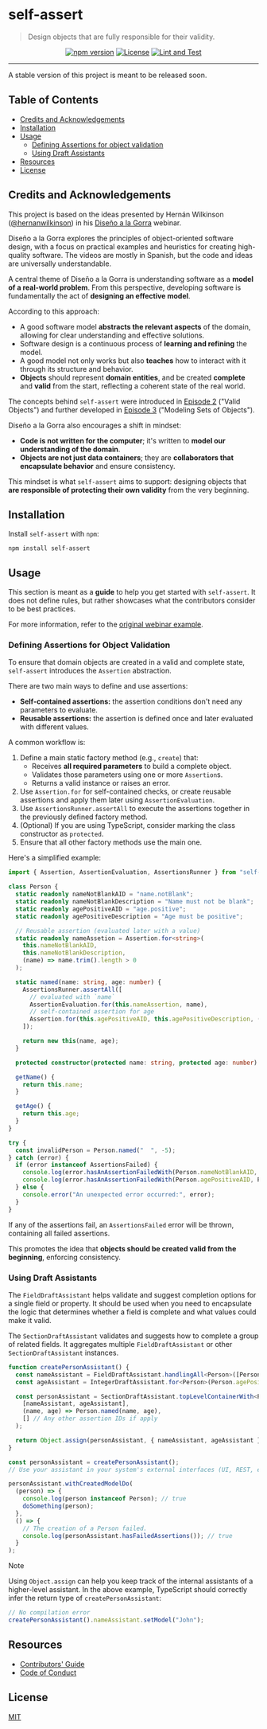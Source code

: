 # self-assert

> Design objects that are fully responsible for their validity.

<div align="center">

[![npm version](https://img.shields.io/npm/v/self-assert)][npm]
[![License](https://img.shields.io/badge/license-MIT-green)][license]
[![Lint and Test](https://github.com/self-assert/self-assert/actions/workflows/ci.yml/badge.svg)][gha-lint-and-test]

</div>

---

A stable version of this project is meant to be released soon.

## Table of Contents

- [Credits and Acknowledgements](#credits-and-acknowledgements)
- [Installation](#installation)
- [Usage](#usage)
  - [Defining Assertions for object validation](#defining-assertions-for-object-validation)
  - [Using Draft Assistants](#using-draft-assistants)
- [Resources](#resources)
- [License](#license)

## Credits and Acknowledgements

This project is based on the ideas presented by Hernán Wilkinson ([@hernanwilkinson][hernan-url])
in his [Diseño a la Gorra][disenio-a-la-gorra] webinar.

Diseño a la Gorra explores the principles of object-oriented software design,
with a focus on practical examples and heuristics for creating high-quality software.
The videos are mostly in Spanish, but the code and ideas are universally understandable.

A central theme of Diseño a la Gorra is understanding software as a
**model of a real-world problem**.
From this perspective, developing software is fundamentally the act of
**designing an effective model**.

According to this approach:

- A good software model **abstracts the relevant aspects** of the domain,
  allowing for clear understanding and effective solutions.
- Software design is a continuous process of **learning and refining** the model.
- A good model not only works but also **teaches** how to interact with it
  through its structure and behavior.
- **Objects** should represent **domain entities**, and be created
  **complete** and **valid** from the start, reflecting a coherent
  state of the real world.

The concepts behind `self-assert` were introduced in [Episode 2][dalg-t1-ch2]
("Valid Objects")
and further developed in [Episode 3][dalg-t1-ch3] ("Modeling Sets of Objects").

Diseño a la Gorra also encourages a shift in mindset:

- **Code is not written for the computer**; it's written to
  **model our understanding of the domain**.
- **Objects are not just data containers**; they are
  **collaborators that encapsulate behavior** and ensure consistency.

This mindset is what `self-assert` aims to support: designing
objects that **are responsible of protecting their own validity** from the very beginning.

## Installation

Install `self-assert` with `npm`:

```shell
npm install self-assert
```

## Usage

This section is meant as a **guide** to help you get started with `self-assert`.
It does not define rules, but rather showcases what the
contributors consider to be best practices.

For more information, refer to the [original webinar example][dalg-t1-ch3].

### Defining Assertions for Object Validation

To ensure that domain objects are created in a valid and complete state,
`self-assert` introduces the `Assertion` abstraction.

There are two main ways to define and use assertions:

- **Self-contained assertions:** the assertion conditions don't need any
  parameters to evaluate.
- **Reusable assertions:** the assertion is defined once and later evaluated
  with different values.

A common workflow is:

1. Define a main static factory method (e.g., `create`) that:
   - Receives **all required parameters** to build a complete object.
   - Validates those parameters using one or more `Assertion`s.
   - Returns a valid instance or raises an error.
2. Use `Assertion.for` for self-contained checks, or create reusable assertions
   and apply them later using `AssertionEvaluation`.
3. Use `AssertionsRunner.assertAll` to execute the assertions together in
   the previously defined factory method.
4. (Optional) If you are using TypeScript, consider marking
   the class constructor as `protected`.
5. Ensure that all other factory methods use the main one.

Here's a simplified example:

```ts
import { Assertion, AssertionEvaluation, AssertionsRunner } from "self-assert";

class Person {
  static readonly nameNotBlankAID = "name.notBlank";
  static readonly nameNotBlankDescription = "Name must not be blank";
  static readonly agePositiveAID = "age.positive";
  static readonly agePositiveDescription = "Age must be positive";

  // Reusable assertion (evaluated later with a value)
  static readonly nameAssetion = Assertion.for<string>(
    this.nameNotBlankAID,
    this.nameNotBlankDescription,
    (name) => name.trim().length > 0
  );

  static named(name: string, age: number) {
    AssertionsRunner.assertAll([
      // evaluated with `name`
      AssertionEvaluation.for(this.nameAssertion, name),
      // self-contained assertion for age
      Assertion.for(this.agePositiveAID, this.agePositiveDescription, () => age > 0),
    ]);

    return new this(name, age);
  }

  protected constructor(protected name: string, protected age: number) {}

  getName() {
    return this.name;
  }

  getAge() {
    return this.age;
  }
}

try {
  const invalidPerson = Person.named("  ", -5);
} catch (error) {
  if (error instanceof AssertionsFailed) {
    console.log(error.hasAnAssertionFailedWith(Person.nameNotBlankAID, Person.nameNotBlankDescription)); // true
    console.log(error.hasAnAssertionFailedWith(Person.agePositiveAID, Person.agePositiveDescription)); // true
  } else {
    console.error("An unexpected error occurred:", error);
  }
}
```

If any of the assertions fail, an `AssertionsFailed` error will
be thrown, containing all failed assertions.

This promotes the idea that
**objects should be created valid from the beginning**, enforcing consistency.

### Using Draft Assistants

The `FieldDraftAssistant` helps validate and suggest completion
options for a single field or property.
It should be used when you need to encapsulate the logic that determines
whether a field is complete and what values could make it valid.

The `SectionDraftAssistant` validates and suggests how
to complete a group of related fields.
It aggregates multiple `FieldDraftAssistant` or other
`SectionDraftAssistant` instances.

```ts
function createPersonAssistant() {
  const nameAssistant = FieldDraftAssistant.handlingAll<Person>([Person.nameNotBlankAID], (person) => person.getName());
  const ageAssistant = IntegerDraftAssistant.for<Person>(Person.agePositiveAID, (person) => person.getAge());

  const personAssistant = SectionDraftAssistant.topLevelContainerWith<Person, [string, number]>(
    [nameAssistant, ageAssistant],
    (name, age) => Person.named(name, age),
    [] // Any other assertion IDs if apply
  );

  return Object.assign(personAssistant, { nameAssistant, ageAssistant });
}

const personAssistant = createPersonAssistant();
// Use your assistant in your system's external interfaces (UI, REST, etc.), then:

personAssistant.withCreatedModelDo(
  (person) => {
    console.log(person instanceof Person); // true
    doSomething(person);
  },
  () => {
    // The creation of a Person failed.
    console.log(personAssistant.hasFailedAssertions()); // true
  }
);
```

> [!NOTE]
> Using `Object.assign` can help you keep track of the
> internal assistants of a higher-level assistant.
> In the above example, TypeScript should correctly infer the return
> type of `createPersonAssistant`:
>
> ```ts
> // No compilation error
> createPersonAssistant().nameAssistant.setModel("John");
> ```

## Resources

- [Contributors' Guide][contributing]
- [Code of Conduct][coc]

## License

[MIT][license]

[license]: https://github.com/self-assert/self-assert/blob/main/LICENSE
[contributing]: https://github.com/self-assert/self-assert/blob/main/CONTRIBUTING.md
[npm]: https://www.npmjs.com/package/self-assert
[gha-lint-and-test]: https://github.com/self-assert/self-assert/actions/workflows/ci.yml
[coc]: https://github.com/self-assert/.github/blob/main/CODE_OF_CONDUCT.md

<!---->

[hernan-url]: https://github.com/hernanwilkinson
[disenio-a-la-gorra]: https://github.com/hernanwilkinson/disenioALaGorra
[dalg-t1-ch2]: https://github.com/hernanwilkinson/disenioALaGorra/tree/a6d90a0044bf69f98fb50584872b226bf678e67b/Temporada01/Episodio02%20-%20Objetos%20V%C3%A1lidos
[dalg-t1-ch3]: https://github.com/hernanwilkinson/disenioALaGorra/tree/a6d90a0044bf69f98fb50584872b226bf678e67b/Temporada01/Episodio03%20-%20Modelar%20los%20Conjuntos%20de%20Objetos
